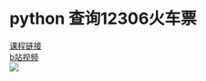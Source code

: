 # python 查询12306火车票
[课程链接](https://www.shiyanlou.com/courses/623)  
[b站视频](https://www.bilibili.com/video/av12380578?from=search&seid=447551889627754451)  
![](http://i1.bvimg.com/643282/949062d7aec8543e.jpg)
